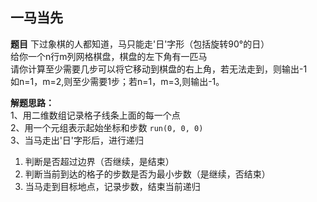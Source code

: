 ## 一马当先

**题目**
下过象棋的人都知道，马只能走'日'字形（包括旋转90°的日）    
给你一个n行m列网格棋盘，棋盘的左下角有一匹马    
请你计算至少需要几步可以将它移动到棋盘的右上角，若无法走到，则输出-1    
如n=1，m=2,则至少需要1步；若n=1，m=3,则输出-1。

**解题思路：**    
1、用二维数组记录格子线条上面的每一个点    
2、用一个元组表示起始坐标和步数 `run(0, 0, 0)`     
3、当马走出'日'字形后，进行递归    
1. 判断是否超过边界（否继续，是结束）    
2. 判断当前到达的格子的步数是否为最小步数（是继续，否结束）    
3. 当马走到目标地点，记录步数，结束当前递归